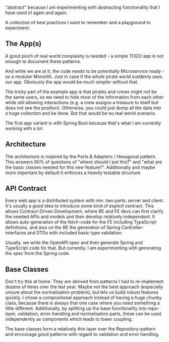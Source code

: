 "abstract" because I am experimenting with abstracting functionality that I have used irl again and again.

A collection of best practices I want to remember and a playground to experiment.

## The App(s)

A good pinch of real world complexity is needed - a simple TODO app is not enough to document these
patterns.

And while we are at it, the code needs to be potentially Microservice ready - so a modular Monolith.
Just in case if the whole pirate world suddenly uses our app.
Obviously the app would be much simpler without that.

The tricky part of the example app is that pirates and crews might not be the same users,
so we need to hide most of the information from each other while still allowing interactions
(e.g. a crew assigns a treasure to itself but does not see the position).
Otherwise, you could just dump all the data into a huge collection and be done.
But that would be no real world scenario.

The first app variant is with Spring Boot because that's what I am currently working with a lot.

## Architecture

The architecture is inspired by the Ports & Adapters / Hexagonal pattern.
This answers 90% of questions of "where should I put this?" and "what are the basic classes needed
for this new feature?".
Additionally and maybe more important by default it enforces a heavily testable structure.

## API Contract

Every web app is a distributed system with min. two parts: server and client.
It's usually a good idea to introduce some kind of explicit contract.
This allows Contract-Driven Development, where BE and FE devs can first clarify the needed APIs and
models and then develop relatively independent.
It allows auto-generation of the fetch-code for the FE including TypeScript definitions,
and also on the BE the generation of Spring Controller-interfaces and DTOs with included basic type
validation.

Usually, we write the OpenAPI spec and then generate Spring and TypeScript code for that.
But currently, I am experimenting with generating the spec from the Spring code.

## Base Classes

Don't try this at home. They are derived from patterns I had to re-implement dozens of times over
the last year.
Maybe not the best approach (especially unsure about the normalisation problem), but lets us build
robust features quickly.
I chose a compositional approach instead of having a huge chunky class,
because there is always that one case where you need something a little different.
Additionally, by splitting up the base functionality into repo-layer, validation, error-handling and
normalisation parts,
these can be used independently as components which leads to lower coupling.

The base classes form a relatively thin layer over the Repository-pattern and encourage good
patterns with regard
to validation and error handling.
